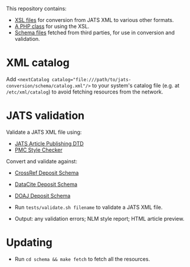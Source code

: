 This repository contains:

* [XSL files](https://github.com/PeerJ/jats-conversion/tree/master/src/data/xsl) for conversion from JATS XML to various other formats.
* [A PHP class](https://github.com/PeerJ/jats-conversion/tree/master/src/PeerJ/Conversion) for using the XSL.
* [Schema files](https://github.com/PeerJ/jats-conversion/tree/master/schema) fetched from third parties, for use in conversion and validation.

# XML catalog

Add `<nextCatalog catalog="file:///path/to/jats-conversion/schema/catalog.xml"/>` to your system's catalog file (e.g. at `/etc/xml/catalog`) to avoid fetching resources from the network.

# JATS validation

Validate a JATS XML file using:
 * [JATS Article Publishing DTD](http://jats.nlm.nih.gov/publishing/tag-library/1.1d1/)
 * [PMC Style Checker](http://www.ncbi.nlm.nih.gov/pmc/tools/stylechecker/)

Convert and validate against:
 * [CrossRef Deposit Schema](http://help.crossref.org/#deposit_schema)
 * [DataCite Deposit Schema](http://schema.datacite.org/)
 * [DOAJ Deposit Schema](http://www.doaj.org/doaj?func=loadTempl&templ=uploadInfo)

* Run ```tests/validate.sh filename``` to validate a JATS XML file.
* Output: any validation errors; NLM style report; HTML article preview.

# Updating

* Run ```cd schema && make fetch``` to fetch all the resources.
